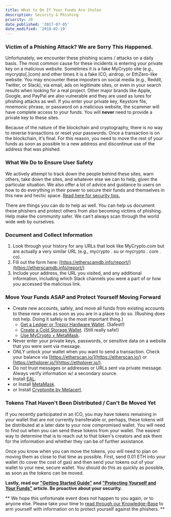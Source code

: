 ```yaml
---
title: What to Do If Your Funds Are Stolen
description: Security & Phishing
priority: 20
date_published: '2017-07-05'
date_modified: '2018-02-19'
---
```


### Victim of a Phishing Attack? We are Sorry This Happened.

Unfortunately, we encounter these phishing scams / attacks on a daily basis. The most common cause for these incidents is entering your private key on a malicious website. Sometimes it is a fake MyCrypto site (e.g., mycryqto[.]com) and other times it is a fake ICO, airdrop, or EthZero-like website. You may encounter these imposters on social media (e.g., Reddit, Twitter, or Slack), via email, ads on legitimate sites, or even in your search results when looking for a real project. Other major brands like Apple, Google, and PayPal are also vulnerable and they are used as lures for phishing attacks as well. If you enter your private key, Keystore file, mnemonic phrase, or password on a malicious website, the scammer will have complete access to your funds. You will **never** need to provide a private key to these sites.

Because of the nature of the blockchain and cryptography, there is no way to reverse transactions or reset your passwords. Once a transaction is on the blockchain, it's final. For this reason, you need to move the rest of your funds as soon as possible to a new address and discontinue use of the address that was phished. 

### What We Do to Ensure User Safety

We actively attempt to track down the people behind these sites, warn others, take down the sites, and whatever else we can to help, given the particular situation. We also offer a lot of advice and guidance to users on how to do everything in their power to secure their funds and themselves in this new and hectic space. [Read here for security tips.](https://support.mycrypto.com/security/)

There are things you can do to help as well. You can help us document these phishers and protect others from also becoming victims of phishing. Help make the community safer. We can't always scan through the world wide web by ourselves.

### Document and Collect Information

1.  Look through your history for any URLs that look like MyCrypto.com but are actually a very similar URL (e.g., mycrypto . su or mycrypto . com . co).
2.  Fill out the form here: [https://etherscamdb.info/report/](https://etherscamdb.info/report/)
3.  Include your address, the URL you visited, and any additional information, including which Slack channels you were a part of or how you accessed the malicious link.

### Move Your Funds ASAP and Protect Yourself Moving Forward

*   Create new accounts, safely, and move all funds from existing accounts to these new ones as soon as you are in a place to do so. (Rushing does not help. Doing it safely is the most important thing.)
    *   [Get a Ledger or Trezor Hardware Wallet](https://support.mycrypto.com/hardware-wallets/hardware-wallet-recommendations.html). (Safest!)
    *   [Create a Cold Storage Wallet](https://support.mycrypto.com/offline/running-mycrypto-locally.html). (Still really safe!)
    *   [Use MyCrypto + MetaMask](https://support.mycrypto.com/migration/moving-from-private-key-to-metamask.html).
*   Never enter your private keys, passwords, or sensitive data on a website that you were sent via message.
*   ONLY unlock your wallet when you want to send a transaction. Check your balance via [https://etherscan.io/](https://etherscan.io/) or [https://ethplorer.io/](https://ethplorer.io/).
*   Do not trust messages or addresses or URLs sent via private message. Always verify information w/ a secondary source.
*   Install [EAL](https://chrome.google.com/webstore/detail/etheraddresslookup/pdknmigbbbhmllnmgdfalmedcmcefdfn).
*   or Install [MetaMask](https://chrome.google.com/webstore/detail/metamask/nkbihfbeogaeaoehlefnkodbefgpgknn).
*   or Install [Cryptonite by Metacert](https://chrome.google.com/webstore/detail/cryptonite-by-metacert/keghdcpemohlojlglbiegihkljkgnige).

### Tokens That Haven't Been Distributed / Can't Be Moved Yet

If you recently participated in an ICO, you may have tokens remaining in your wallet that are not currently transferable or, perhaps, these tokens will be distributed at a later date to your now compromised wallet. You will need to find out when you can send these tokens from your wallet. The easiest way to determine that is to reach out to that token's creators and ask them for the information and whether they can be of further assistance.

Once you know when you can move the tokens, you will need to plan on moving them as close to that time as possible. First, send 0.01 ETH into your wallet (to cover the cost of gas) and then send your tokens out of your wallet to your new, secure wallet. You should do this as quickly as possible, as soon as the tokens can be moved.

**Lastly, read our ["Getting Started Guide"](https://support.mycrypto.com/getting-started/getting-started-new.html) and ["Protecting Yourself and Your Funds"](https://support.mycrypto.com/getting-started/protecting-yourself-and-your-funds.html) article. Be proactive about your security.**

** We hope this unfortunate event does not happen to you again, or to anyone else. Please take your time to [read through our Knowledge-Base](https://support.mycrypto.com/security/) to arm yourself with information on to protect yourself against the phishers. **
